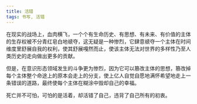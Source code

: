 ```yaml
---
title: 活错
tags: 书写, 活错
---
```



在现实的战场上，血肉横飞，一个个有生命历史、有思想、有未来、有价值的主体的生存权被不分青红皂白地禠夺，这无疑是一种惨烈，它肆意禠夺一个主体在时间维度里舒展自我的权利，使其舒展嘎然而止，使该主体无法对世界的多样性乃至人类历史的走向做出更多的贡献。

但是，在意识形态领域发生的斗争更为惨烈，因为它可以篡改主体的思想，篡改掉每个主体整个命途上的原本会走上的分支，使上亿人自觉自愿地满怀希望地走上一条错误的道路，最终使每个主体在糊涂中毁却自己的幸福。

死亡并不可怕，可怕的是活着，却活错了自己，违背了自己所有的初衷。

